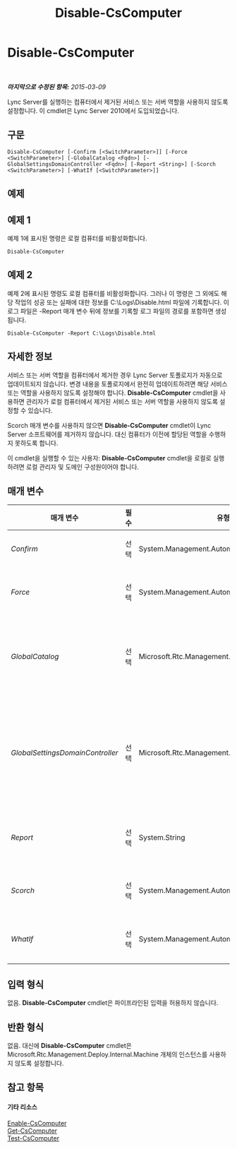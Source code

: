﻿---
title: Disable-CsComputer
TOCTitle: Disable-CsComputer
ms:assetid: e64128f1-2b53-4569-bf37-90cbbba01b36
ms:mtpsurl: https://technet.microsoft.com/ko-kr/library/Gg399023(v=OCS.15)
ms:contentKeyID: 49305351
ms.date: 08/24/2015
mtps_version: v=OCS.15
ms.translationtype: HT
---

# Disable-CsComputer

 

_**마지막으로 수정된 항목:** 2015-03-09_

Lync Server를 실행하는 컴퓨터에서 제거된 서비스 또는 서버 역할을 사용하지 않도록 설정합니다. 이 cmdlet은 Lync Server 2010에서 도입되었습니다.

## 구문

    Disable-CsComputer [-Confirm [<SwitchParameter>]] [-Force <SwitchParameter>] [-GlobalCatalog <Fqdn>] [-GlobalSettingsDomainController <Fqdn>] [-Report <String>] [-Scorch <SwitchParameter>] [-WhatIf [<SwitchParameter>]]

## 예제

## 예제 1

예제 1에 표시된 명령은 로컬 컴퓨터를 비활성화합니다.

    Disable-CsComputer 

## 예제 2

예제 2에 표시된 명령도 로컬 컴퓨터를 비활성화합니다. 그러나 이 명령은 그 외에도 해당 작업의 성공 또는 실패에 대한 정보를 C:\\Logs\\Disable.html 파일에 기록합니다. 이 로그 파일은 -Report 매개 변수 뒤에 정보를 기록할 로그 파일의 경로를 포함하면 생성됩니다.

    Disable-CsComputer -Report C:\Logs\Disable.html

## 자세한 정보

서비스 또는 서버 역할을 컴퓨터에서 제거한 경우 Lync Server 토폴로지가 자동으로 업데이트되지 않습니다. 변경 내용을 토폴로지에서 완전히 업데이트하려면 해당 서비스 또는 역할을 사용하지 않도록 설정해야 합니다. **Disable-CsComputer** cmdlet을 사용하면 관리자가 로컬 컴퓨터에서 제거된 서비스 또는 서버 역할을 사용하지 않도록 설정할 수 있습니다.

Scorch 매개 변수를 사용하지 않으면 **Disable-CsComputer** cmdlet이 Lync Server 소프트웨어를 제거하지 않습니다. 대신 컴퓨터가 이전에 할당된 역할을 수행하지 못하도록 합니다.

이 cmdlet을 실행할 수 있는 사용자: **Disable-CsComputer** cmdlet을 로컬로 실행하려면 로컬 관리자 및 도메인 구성원이어야 합니다.

## 매개 변수


<table>
<colgroup>
<col style="width: 25%" />
<col style="width: 25%" />
<col style="width: 25%" />
<col style="width: 25%" />
</colgroup>
<thead>
<tr class="header">
<th>매개 변수</th>
<th>필수</th>
<th>유형</th>
<th>설명</th>
</tr>
</thead>
<tbody>
<tr class="odd">
<td><p><em>Confirm</em></p></td>
<td><p>선택</p></td>
<td><p>System.Management.Automation.SwitchParameter</p></td>
<td><p>명령을 실행하기 전에 확인 메시지를 표시합니다.</p></td>
</tr>
<tr class="even">
<td><p><em>Force</em></p></td>
<td><p>선택</p></td>
<td><p>System.Management.Automation.SwitchParameter</p></td>
<td><p>명령을 실행할 때 발생할 수 있는 심각하지 않은 오류 메시지를 표시하지 않습니다.</p></td>
</tr>
<tr class="odd">
<td><p><em>GlobalCatalog</em></p></td>
<td><p>선택</p></td>
<td><p>Microsoft.Rtc.Management.Deploy.Fqdn</p></td>
<td><p>도메인에 있는 전역 카탈로그 서버의 FQDN(정규화된 도메인 이름)입니다. 도메인의 계정이 있는 컴퓨터에서 <strong>Disable-CsComputer</strong> cmdlet을 실행하는 경우 이 매개 변수는 필요 없습니다.</p></td>
</tr>
<tr class="even">
<td><p><em>GlobalSettingsDomainController</em></p></td>
<td><p>선택</p></td>
<td><p>Microsoft.Rtc.Management.Deploy.Fqdn</p></td>
<td><p>전역 설정이 저장된 도메인 컨트롤러의 FQDN입니다. 전역 설정이 Active Directory 도메인 서비스의 시스템 컨테이너에 저장되는 경우 이 매개 변수는 루트 도메인 컨트롤러를 가리켜야 합니다. 전역 설정이 구성 컨테이너에 저장된 경우 아무 도메인 컨트롤러나 사용할 수 있으며 이 매개 변수는 생략해도 됩니다.</p></td>
</tr>
<tr class="odd">
<td><p><em>Report</em></p></td>
<td><p>선택</p></td>
<td><p>System.String</p></td>
<td><p>cmdlet이 실행될 때 만들어지는 로그 파일의 파일 경로를 지정하는 데 사용됩니다(예: -Report &quot;C:\Logs\DisableComputer.html&quot;)</p></td>
</tr>
<tr class="even">
<td><p><em>Scorch</em></p></td>
<td><p>선택</p></td>
<td><p>System.Management.Automation.SwitchParameter</p></td>
<td><p>로컬 컴퓨터에 대한 모든 Lync Server 서비스 및 서버 역할을 제거합니다.</p></td>
</tr>
<tr class="odd">
<td><p><em>WhatIf</em></p></td>
<td><p>선택</p></td>
<td><p>System.Management.Automation.SwitchParameter</p></td>
<td><p>명령을 실제로 실행하지 않고도 명령이 실행될 경우 발생할 수 있는 현상을 설명합니다.</p></td>
</tr>
</tbody>
</table>


## 입력 형식

없음. **Disable-CsComputer** cmdlet은 파이프라인된 입력을 허용하지 않습니다.

## 반환 형식

없음. 대신에 **Disable-CsComputer** cmdlet은 Microsoft.Rtc.Management.Deploy.Internal.Machine 개체의 인스턴스를 사용하지 않도록 설정합니다.

## 참고 항목

#### 기타 리소스

[Enable-CsComputer](enable-cscomputer.md)  
[Get-CsComputer](get-cscomputer.md)  
[Test-CsComputer](test-cscomputer.md)

